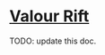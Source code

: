 # [Valour Rift](https://www.mousehuntgame.com/preferences.php?tab=mousehunt-improved-settings#mousehunt-improved-settings-location-hud)

TODO: update this doc.
